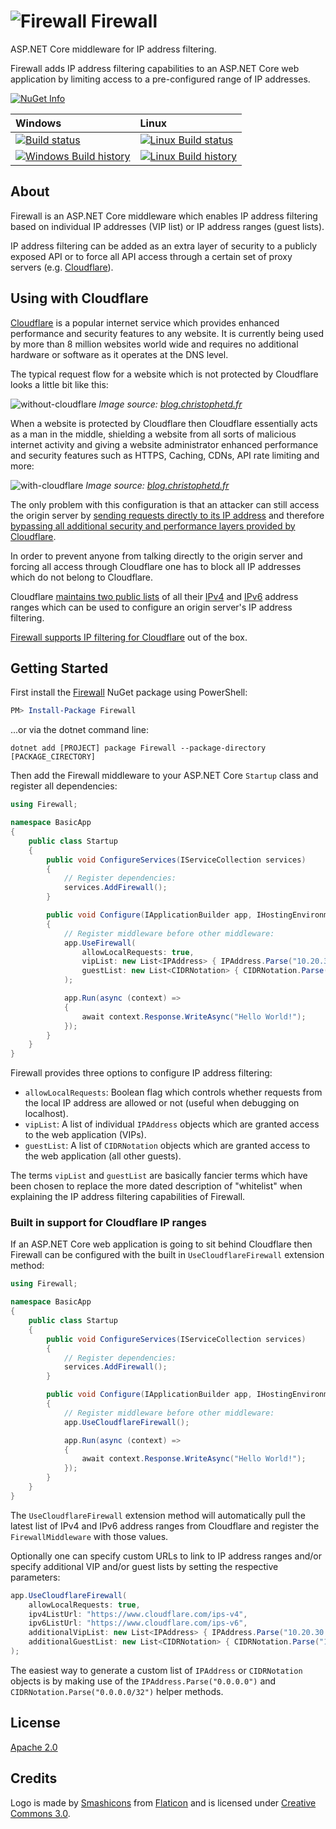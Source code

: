 # ![Firewall](https://raw.githubusercontent.com/dustinmoris/Firewall/master/firewall.png) Firewall

ASP.NET Core middleware for IP address filtering.

Firewall adds IP address filtering capabilities to an ASP.NET Core web application by limiting access to a pre-configured range of IP addresses.

[![NuGet Info](https://buildstats.info/nuget/Firewall?includePreReleases=true)](https://www.nuget.org/packages/Firewall/)

| Windows | Linux |
| :------ | :---- |
| [![Build status](https://ci.appveyor.com/api/projects/status/6x0pse65273xp9rw/branch/develop?svg=true)](https://ci.appveyor.com/project/dustinmoris/firewall/branch/develop) | [![Linux Build status](https://travis-ci.org/dustinmoris/Firewall.svg?branch=develop)](https://travis-ci.org/dustinmoris/Firewall/builds?branch=develop) |
| [![Windows Build history](https://buildstats.info/appveyor/chart/dustinmoris/Firewall?branch=develop&includeBuildsFromPullRequest=false)](https://ci.appveyor.com/project/dustinmoris/Firewall/history?branch=develop) | [![Linux Build history](https://buildstats.info/travisci/chart/dustinmoris/Firewall?branch=develop&includeBuildsFromPullRequest=false)](https://travis-ci.org/dustinmoris/Firewall/builds?branch=develop) |

## About

Firewall is an ASP.NET Core middleware which enables IP address filtering based on individual IP addresses (VIP list) or IP address ranges (guest lists).

IP address filtering can be added as an extra layer of security to a publicly exposed API or to force all API access through a certain set of proxy servers (e.g. [Cloudflare](https://www.cloudflare.com/)).

## Using with Cloudflare

[Cloudflare](https://www.cloudflare.com/) is a popular internet service which provides enhanced performance and security features to any website. It is currently being used by more than 8 million websites world wide and requires no additional hardware or software as it operates at the DNS level.

The typical request flow for a website which is not protected by Cloudflare looks a little bit like this:

![without-cloudflare](https://raw.githubusercontent.com/dustinmoris/Firewall/master/assets/without-cloudflare.png)
*Image source: [blog.christophetd.fr](https://blog.christophetd.fr/)*

When a website is protected by Cloudflare then Cloudflare essentially acts as a man in the middle, shielding a website from all sorts of malicious internet activity and giving a website administrator enhanced performance and security features such as HTTPS, Caching, CDNs, API rate limiting and more:

![with-cloudflare](https://raw.githubusercontent.com/dustinmoris/Firewall/master/assets/with-cloudflare.png)
*Image source: [blog.christophetd.fr](https://blog.christophetd.fr/)*

The only problem with this configuration is that an attacker can still access the origin server by [sending requests directly to its IP address](http://www.chokepoint.net/2017/10/exposing-server-ips-behind-cloudflare.html) and therefore [bypassing all additional security and performance layers provided by Cloudflare](https://blog.christophetd.fr/bypassing-cloudflare-using-internet-wide-scan-data/).

In order to prevent anyone from talking directly to the origin server and forcing all access through Cloudflare one has to block all IP addresses which do not belong to Cloudflare.

Cloudflare [maintains two public lists](https://www.cloudflare.com/ips/) of all their [IPv4](https://www.cloudflare.com/ips-v4) and [IPv6](https://www.cloudflare.com/ips-v6) address ranges which can be used to configure an origin server's IP address filtering.

[Firewall supports IP filtering for Cloudflare](#built-in-support-for-cloudflare-ip-ranges) out of the box.

## Getting Started

First install the [Firewall](https://www.nuget.org/packages/Firewall/) NuGet package using PowerShell:

```powershell
PM> Install-Package Firewall
```

...or via the dotnet command line:

```
dotnet add [PROJECT] package Firewall --package-directory [PACKAGE_CIRECTORY]
```

Then add the Firewall middleware to your ASP.NET Core `Startup` class and register all dependencies:

```csharp
using Firewall;

namespace BasicApp
{
    public class Startup
    {
        public void ConfigureServices(IServiceCollection services)
        {
            // Register dependencies:
            services.AddFirewall();
        }

        public void Configure(IApplicationBuilder app, IHostingEnvironment env)
        {
            // Register middleware before other middleware:
            app.UseFirewall(
                allowLocalRequests: true,
                vipList: new List<IPAddress> { IPAddress.Parse("10.20.30.40") },
                guestList: new List<CIDRNotation> { CIDRNotation.Parse("110.40.88.12/28") }
            );

            app.Run(async (context) =>
            {
                await context.Response.WriteAsync("Hello World!");
            });
        }
    }
}
```

Firewall provides three options to configure IP address filtering:

- `allowLocalRequests`: Boolean flag which controls whether requests from the local IP address are allowed or not (useful when debugging on localhost).
- `vipList`: A list of individual `IPAddress` objects which are granted access to the web application (VIPs).
- `guestList`: A list of `CIDRNotation` objects which are granted access to the web application (all other guests).

The terms `vipList` and `guestList` are basically fancier terms which have been chosen to replace the more dated description of "whitelist" when explaining the IP address filtering capabilities of Firewall.

### Built in support for Cloudflare IP ranges

If an ASP.NET Core web application is going to sit behind Cloudflare then Firewall can be configured with the built in `UseCloudflareFirewall` extension method:

```csharp
using Firewall;

namespace BasicApp
{
    public class Startup
    {
        public void ConfigureServices(IServiceCollection services)
        {
            // Register dependencies:
            services.AddFirewall();
        }

        public void Configure(IApplicationBuilder app, IHostingEnvironment env)
        {
            // Register middleware before other middleware:
            app.UseCloudflareFirewall();

            app.Run(async (context) =>
            {
                await context.Response.WriteAsync("Hello World!");
            });
        }
    }
}
```

The `UseCloudflareFirewall` extension method will automatically pull the latest list of IPv4 and IPv6 address ranges from Cloudflare and register the `FirewallMiddleware` with those values.

Optionally one can specify custom URLs to link to IP address ranges and/or specify additional VIP and/or guest lists by setting the respective parameters:

```csharp
app.UseCloudflareFirewall(
    allowLocalRequests: true,
    ipv4ListUrl: "https://www.cloudflare.com/ips-v4",
    ipv6ListUrl: "https://www.cloudflare.com/ips-v6",
    additionalVipList: new List<IPAddress> { IPAddress.Parse("10.20.30.40") },
    additionalGuestList: new List<CIDRNotation> { CIDRNotation.Parse("110.40.88.12/28") }
);
```

The easiest way to generate a custom list of `IPAddress` or `CIDRNotation` objects is by making use of the `IPAddress.Parse("0.0.0.0")` and `CIDRNotation.Parse("0.0.0.0/32")` helper methods.

## License

[Apache 2.0](https://raw.githubusercontent.com/dustinmoris/Firewall/master/LICENSE)

## Credits

Logo is made by [Smashicons](https://www.flaticon.com/authors/smashicons) from [Flaticon](https://www.flaticon.com/) and is licensed under [Creative Commons 3.0](http://creativecommons.org/licenses/by/3.0/).
